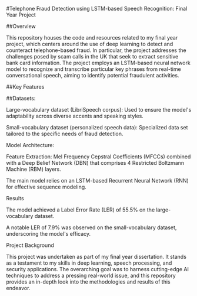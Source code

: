 #Telephone Fraud Detection using LSTM-based Speech Recognition: Final Year Project

##Overview

This repository houses the code and resources related to my final year project, which centers around the use of deep learning to detect and counteract telephone-based fraud. In particular, the project addresses the challenges posed by scam calls in the UK that seek to extract sensitive bank card information. The project employs an LSTM-based neural network model to recognize and transcribe particular key phrases from real-time conversational speech, aiming to identify potential fraudulent activities.

##Key Features

##Datasets:

Large-vocabulary dataset (LibriSpeech corpus): Used to ensure the model's adaptability across diverse accents and speaking styles.

Small-vocabulary dataset (personalized speech data): Specialized data set tailored to the specific needs of fraud detection.

Model Architecture:

Feature Extraction: Mel Frequency Cepstral Coefficients (MFCCs) combined with a Deep Belief Network (DBN) that comprises 4 Restricted Boltzmann Machine (RBM) layers.

The main model relies on an LSTM-based Recurrent Neural Network (RNN) for effective sequence modeling.

Results

The model achieved a Label Error Rate (LER) of 55.5% on the large-vocabulary dataset.

A notable LER of 7.9% was observed on the small-vocabulary dataset, underscoring the model's efficacy.

Project Background

This project was undertaken as part of my final year dissertation. It stands as a testament to my skills in deep learning, speech processing, and security applications. The overarching goal was to harness cutting-edge AI techniques to address a pressing real-world issue, and this repository provides an in-depth look into the methodologies and results of this endeavor.
